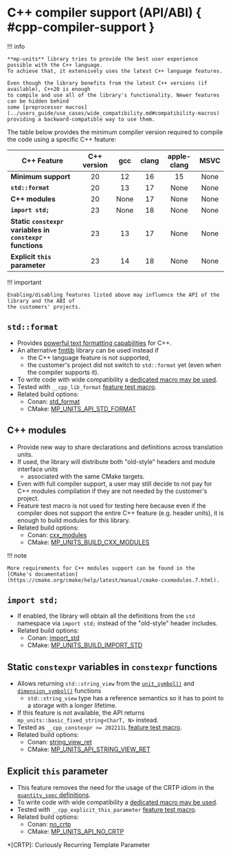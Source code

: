 # C++ compiler support (API/ABI) { #cpp-compiler-support }

!!! info

    **mp-units** library tries to provide the best user experience possible with the C++ language.
    To achieve that, it extensively uses the latest C++ language features.

    Even though the library benefits from the latest C++ versions (if available), C++20 is enough
    to compile and use all of the library's functionality. Newer features can be hidden behind
    some [preprocessor macros](../users_guide/use_cases/wide_compatibility.md#compatibility-macros)
    providing a backward-compatible way to use them.

The table below provides the minimum compiler version required to compile the code using a specific
C++ feature:

| C++ Feature                                               | C++ version | gcc  | clang | apple-clang | MSVC |
|-----------------------------------------------------------|:-----------:|:----:|:-----:|:-----------:|:----:|
| **Minimum support**                                       |     20      |  12  |  16   |     15      | None |
| **`std::format`**                                         |     20      |  13  |  17   |    None     | None |
| **C++ modules**                                           |     20      | None |  17   |    None     | None |
| **`import std;`**                                         |     23      | None |  18   |    None     | None |
| **Static `constexpr` variables in `constexpr` functions** |     23      |  13  |  17   |    None     | None |
| **Explicit `this` parameter**                             |     23      |  14  |  18   |    None     | None |

!!! important

    Enabling/disabling features listed above may influence the API of the library and the ABI of
    the customers' projects.


## `std::format`

- Provides [powerful text formatting capabilities](../users_guide/framework_basics/text_output.md#text-formatting)
  for C++.
- An alternative [fmtlib](https://github.com/fmtlib/fmt) library can be used instead if
    - the C++ language feature is not supported,
    - the customer's project did not switch to `std::format` yet (even when the compiler
      supports it).
- To write code with wide compatibility
  a [dedicated macro may be used](../users_guide/use_cases/wide_compatibility.md#mp_units_std_fmt).
- Tested with `__cpp_lib_format` [feature test macro](https://en.cppreference.com/w/cpp/feature_test).
- Related build options:
    - Conan: [std_format](installation_and_usage.md#std_format)
    - CMake: [MP_UNITS_API_STD_FORMAT](installation_and_usage.md#MP_UNITS_API_STD_FORMAT)


## C++ modules

- Provide new way to share declarations and definitions across translation units.
- If used, the library will distribute both "old-style" headers and module interface units
    - associated with the same CMake targets.
- Even with full compiler support, a user may still decide to not pay for C++ modules compilation
  if they are not needed by the customer's project.
- Feature test macro is not used for testing here because even if the compiler does not support
  the entire C++ feature (e.g. header units), it is enough to build modules for this library.
- Related build options:
    - Conan: [cxx_modules](installation_and_usage.md#cxx_modules)
    - CMake: [MP_UNITS_BUILD_CXX_MODULES](installation_and_usage.md#MP_UNITS_BUILD_CXX_MODULES)

!!! note

    More requirements for C++ modules support can be found in the
    [CMake's documentation](https://cmake.org/cmake/help/latest/manual/cmake-cxxmodules.7.html).


## `import std;`

- If enabled, the library will obtain all the definitions from the `std` namespace via
  `import std;` instead of the "old-style" header includes.
- Related build options:
    - Conan: [import_std](installation_and_usage.md#import_std)
    - CMake: [MP_UNITS_BUILD_IMPORT_STD](installation_and_usage.md#MP_UNITS_BUILD_IMPORT_STD)


## Static `constexpr` variables in `constexpr` functions

- Allows returning `std::string_view` from the
  [`unit_symbol()`](../users_guide/framework_basics/text_output.md#unit_symbol)
  and [`dimension_symbol()`](../users_guide/framework_basics/text_output.md#dimension_symbol)
  functions
    - `std::string_view` type has a reference semantics so it has to point to a storage with
      a longer lifetime.
- If this feature is not available, the API returns `mp_units::basic_fixed_string<CharT, N>` instead.
- Tested as `__cpp_constexpr >= 202211L` [feature test macro](https://en.cppreference.com/w/cpp/feature_test).
- Related build options:
    - Conan: [string_view_ret](installation_and_usage.md#string_view_ret)
    - CMake: [MP_UNITS_API_STRING_VIEW_RET](installation_and_usage.md#MP_UNITS_API_STRING_VIEW_RET)

## Explicit `this` parameter

- This feature removes the need for the usage of the CRTP idiom in the
  [`quantity_spec` definitions](../users_guide/framework_basics/systems_of_quantities.md#defining-quantities).
- To write code with wide compatibility
  a [dedicated macro may be used](../users_guide/use_cases/wide_compatibility.md#QUANTITY_SPEC).
- Tested with `__cpp_explicit_this_parameter` [feature test macro](https://en.cppreference.com/w/cpp/feature_test).
- Related build options:
    - Conan: [no_crtp](installation_and_usage.md#no_crtp)
    - CMake: [MP_UNITS_API_NO_CRTP](installation_and_usage.md#MP_UNITS_API_NO_CRTP)

*[CRTP]: Curiously Recurring Template Parameter
